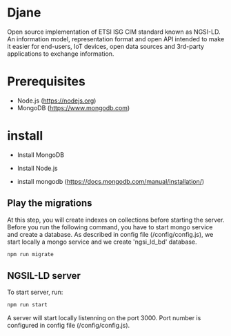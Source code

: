 # Djane 
Open source implementation of ETSI ISG CIM standard known as NGSI-LD. An information model, representation format and open API intended to make it easier for end-users, IoT devices, open data sources and 3rd-party applications to exchange information.

# Prerequisites
* Node.js (https://nodejs.org)
* MongoDB (https://www.mongodb.com)

# install
* Install MongoDB
* Install Node.js


* install mongodb (https://docs.mongodb.com/manual/installation/)

## Play the migrations
At this step, you will create indexes on collections before starting the server.
Before you run the following command, you have to start mongo service and create a database. 
As described in config file (/config/config.js), we start locally a mongo service and we create 'ngsi_ld_bd' database.  

```bash
npm run migrate
```

## NGSIL-LD server 
To start server, run: 
```bash
npm run start
```
A server will start locally listenning on the port 3000. Port number is configured in config file (/config/config.js). 
